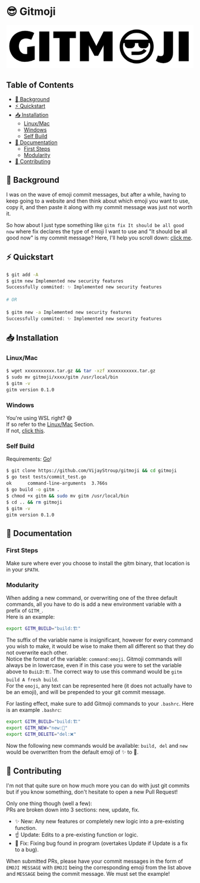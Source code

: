 # 😎 Gitmoji

<p align="center">
  <img src="gitmoji_logo.png" alt="Gitmoji">
</p>

## Table of Contents
- [💭 Background](##💭-Background)
- [⚡ Quickstart](##⚡-Quickstart)
- [📥 Installation](##📥-Installation)
  * [Linux/Mac](###Linux/Mac)
  * [Windows](###Windows)
  * [Self Build](###Self-Build)
- [📄 Documentation](##📄-Documentation)
  * [First Steps](###First-Steps)
  * [Modularity](###Modularity)
- [🙌 Contributing](##🙌-Contributing)

## 💭 Background
I was on the wave of emoji commit messages, but after a while, having to keep going to
a website and then think about which emoji you want to use, copy it, and then paste it
along with my commit message was just not worth it.  

So how about I just type something like `gitm fix It should be all good now` where fix
declares the type of emoji I want to use and "It should be all good now" is my commit
message? Here, I'll help you scroll down: [click me](##⚡-Quickstart).

## ⚡ Quickstart
```bash
$ git add -A
$ gitm new Implemented new security features
Successfully commited: ✨ Implemented new security features

# OR

$ gitm new -a Implemented new security features
Successfully commited: ✨ Implemented new security features
```

## 📥 Installation
### Linux/Mac
```bash
$ wget xxxxxxxxxxx.tar.gz && tar -xzf xxxxxxxxxxx.tar.gz
$ sudo mv gitmoji/xxxx/gitm /usr/local/bin
$ gitm -v
gitm version 0.1.0
```

### Windows
You're using WSL right? 😅  
If so refer to the [Linux/Mac](###Linux/Mac) Section.  
If not, [click this](https://docs.microsoft.com/en-us/windows/wsl/install-win10).

### Self Build
Requirements: [Go](https://golang.org/)!
```bash
$ git clone https://github.com/VijayStroup/gitmoji && cd gitmoji
$ go test tests/commit_test.go
ok      command-line-arguments  3.766s
$ go build -o gitm .
$ chmod +x gitm && sudo mv gitm /usr/local/bin
$ cd .. && rm gitmoji
$ gitm -v
gitm version 0.1.0
```

## 📄 Documentation
### First Steps
Make sure where ever you choose to install the gitm binary, that location is in
your `$PATH`.  

### Modularity
When adding a new command, or overwriting one of the three default commands, all
you have to do is add a new environment variable with a prefix of `GITM_`.  
Here is an example:
```bash
export GITM_BUILD="build:🏗️"
```
The suffix of the variable name is insignificant, however for every command you
wish to make, it would be wise to make them all different so that they do not
overwrite each other.  
Notice the format of the variable: `command:emoji`. Gitmoji commands will always
be in lowercase, even if in this case you were to set the variable above to
`BuiLD:🏗️`. The correct way to use this command would be `gitm build A fresh build`.  
For the `emoji`, any text can be represented here (it does not actually have to
be an emoji), and will be prepended to your git commit message.  

For lasting effect, make sure to add Gitmoji commands to your `.bashrc`.
Here is an example `.bashrc`:
```bash
export GITM_BUILD="build:🏗️"
export GITM_NEW="new:🌟"
export GITM_DELETE="del:❌"
```
Now the following new commands would be available: `build, del` and `new` would
be overwritten from the default emoji of ✨ to 🌟.


## 🙌 Contributing
I'm not that quite sure on how much more you can do with just git commits but if
you know something, don't hesitate to open a new Pull Request!  

Only one thing though (well a few):  
PRs are broken down into 3 sections: new, update, fix.  
- ✨ New: Any new features or completely new logic into a pre-existing function.
- ☝️ Update: Edits to a pre-existing function or logic.
- 🔧 Fix: Fixing bug found in program (overtakes Update if Update is a fix to a bug).

When submitted PRs, please have your commit messages in the form of `EMOJI MESSAGE`
with `EMOJI` being the corresponding emoji from the list above and `MESSAGE` being
the commit message. We must set the example!

